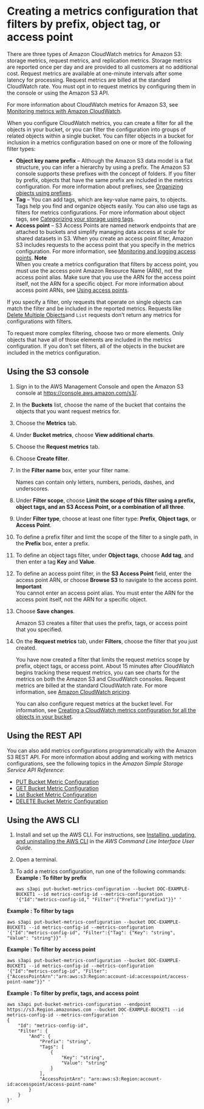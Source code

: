 # Creating a metrics configuration that filters by prefix, object tag, or access point<a name="metrics-configurations-filter"></a>

There are three types of Amazon CloudWatch metrics for Amazon S3: storage metrics, request metrics, and replication metrics\. Storage metrics are reported once per day and are provided to all customers at no additional cost\. Request metrics are available at one\-minute intervals after some latency for processing\. Request metrics are billed at the standard CloudWatch rate\. You must opt in to request metrics by configuring them in the console or using the Amazon S3 API\.

For more information about CloudWatch metrics for Amazon S3, see [Monitoring metrics with Amazon CloudWatch](cloudwatch-monitoring.md)\. 

When you configure CloudWatch metrics, you can create a filter for all the objects in your bucket, or you can filter the configuration into groups of related objects within a single bucket\. You can filter objects in a bucket for inclusion in a metrics configuration based on one or more of the following filter types:
+ **Object key name prefix** – Although the Amazon S3 data model is a flat structure, you can infer a hierarchy by using a prefix\. The Amazon S3 console supports these prefixes with the concept of folders\. If you filter by prefix, objects that have the same prefix are included in the metrics configuration\. For more information about prefixes, see [Organizing objects using prefixes](using-prefixes.md)\. 
+ **Tag** – You can add tags, which are key\-value name pairs, to objects\. Tags help you find and organize objects easily\. You can also use tags as filters for metrics configurations\. For more information about object tags, see [Categorizing your storage using tags](object-tagging.md)\. 
+ **Access point** – S3 Access Points are named network endpoints that are attached to buckets and simplify managing data access at scale for shared datasets in S3\. When you create an access point filter, Amazon S3 includes requests to the access point that you specify in the metrics configuration\. For more information, see [Monitoring and logging access points](access-points-monitoring-logging.md)\.
**Note**  
When you create a metrics configuration that filters by access point, you must use the access point Amazon Resource Name \(ARN\), not the access point alias\. Make sure that you use the ARN for the access point itself, not the ARN for a specific object\. For more information about access point ARNs, see [Using access points](using-access-points.md)\.

If you specify a filter, only requests that operate on single objects can match the filter and be included in the reported metrics\. Requests like [Delete Multiple Objects](https://docs.aws.amazon.com/AmazonS3/latest/API/multiobjectdeleteapi.html)and `List` requests don't return any metrics for configurations with filters\.

To request more complex filtering, choose two or more elements\. Only objects that have all of those elements are included in the metrics configuration\. If you don't set filters, all of the objects in the bucket are included in the metrics configuration\.

## Using the S3 console<a name="configure-metrics-filter"></a>

1. Sign in to the AWS Management Console and open the Amazon S3 console at [https://console\.aws\.amazon\.com/s3/](https://console.aws.amazon.com/s3/)\.

1. In the **Buckets** list, choose the name of the bucket that contains the objects that you want request metrics for\.

1. Choose the **Metrics** tab\.

1. Under **Bucket metrics**, choose **View additional charts**\.

1. Choose the **Request metrics** tab\.

1. Choose **Create filter**\.

1. In the **Filter name** box, enter your filter name\. 

   Names can contain only letters, numbers, periods, dashes, and underscores\.

1. Under **Filter scope**, choose **Limit the scope of this filter using a prefix, object tags, and an S3 Access Point, or a combination of all three**\.

1. Under **Filter type**, choose at least one filter type: **Prefix**, **Object tags**, or **Access Point**\.

1. To define a prefix filter and limit the scope of the filter to a single path, in the **Prefix** box, enter a prefix\.

1. To define an object tags filter, under **Object tags**, choose **Add tag**, and then enter a tag **Key** and **Value**\.

1. To define an access point filter, in the **S3 Access Point** field, enter the access point ARN, or choose **Browse S3** to navigate to the access point\.
**Important**  
You cannot enter an access point alias\. You must enter the ARN for the access point itself, not the ARN for a specific object\.

1. Choose **Save changes**\.

   Amazon S3 creates a filter that uses the prefix, tags, or access point that you specified\.

1. On the **Request metrics** tab, under **Filters**, choose the filter that you just created\.

   You have now created a filter that limits the request metrics scope by prefix, object tags, or access point\. About 15 minutes after CloudWatch begins tracking these request metrics, you can see charts for the metrics on both the Amazon S3 and CloudWatch consoles\. Request metrics are billed at the standard CloudWatch rate\. For more information, see [Amazon CloudWatch pricing](http://aws.amazon.com/cloudwatch/pricing/)\. 

   You can also configure request metrics at the bucket level\. For information, see [Creating a CloudWatch metrics configuration for all the objects in your bucket](configure-request-metrics-bucket.md)\.

## Using the REST API<a name="configure-cw-filter-rest"></a>

You can also add metrics configurations programmatically with the Amazon S3 REST API\. For more information about adding and working with metrics configurations, see the following topics in the *Amazon Simple Storage Service API Reference*:
+ [PUT Bucket Metric Configuration](https://docs.aws.amazon.com/AmazonS3/latest/API/RESTBucketPUTMetricConfiguration.html)
+ [GET Bucket Metric Configuration](https://docs.aws.amazon.com/AmazonS3/latest/API/RESTBucketGETMetricConfiguration.html)
+ [List Bucket Metric Configuration](https://docs.aws.amazon.com/AmazonS3/latest/API/RESTListBucketMetricsConfiguration.html)
+ [DELETE Bucket Metric Configuration](https://docs.aws.amazon.com/AmazonS3/latest/API/RESTDeleteBucketMetricsConfiguration.html)

## Using the AWS CLI<a name="add-metrics-configurations"></a>

1. Install and set up the AWS CLI\. For instructions, see [Installing, updating, and uninstalling the AWS CLI](https://docs.aws.amazon.com/cli/latest/userguide/cli-chap-install.html) in the *AWS Command Line Interface User Guide*\.

1. Open a terminal\.

1. To add a metrics configuration, run one of the following commands:  
**Example : To filter by prefix**  

   ```
   aws s3api put-bucket-metrics-configuration --bucket DOC-EXAMPLE-BUCKET1 --id metrics-config-id --metrics-configuration '{"Id":"metrics-config-id," "Filter":{"Prefix":"prefix1"}}" '
   ```  
**Example : To filter by tags**  

   ```
   aws s3api put-bucket-metrics-configuration --bucket DOC-EXAMPLE-BUCKET1 --id metrics-config-id --metrics-configuration '{"Id":"metrics-config-id", "Filter":{"Tag": {"Key": "string", "Value": "string"}}" '
   ```  
**Example : To filter by access point**  

   ```
   aws s3api put-bucket-metrics-configuration --bucket DOC-EXAMPLE-BUCKET1 --id metrics-config-id --metrics-configuration '{"Id":"metrics-config-id", "Filter":{"AccessPointArn":"arn:aws:s3:Region:account-id:accesspoint/access-point-name"}}" '
   ```  
**Example : To filter by prefix, tags, and access point**  

   ```
   aws s3api put-bucket-metrics-configuration --endpoint https://s3.Region.amazonaws.com --bucket DOC-EXAMPLE-BUCKET1 --id metrics-config-id --metrics-configuration '
   {
       "Id": "metrics-config-id",
       "Filter": {
           "And": {
               "Prefix": "string",
               "Tags": [
                   {
                       "Key": "string",
                       "Value": "string"
                   }
               ],
               "AccessPointArn": "arn:aws:s3:Region:account-id:accesspoint/access-point-name"
           }
       }
   }'
   ```